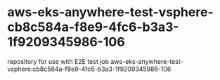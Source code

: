 # aws-eks-anywhere-test-vsphere-cb8c584a-f8e9-4fc6-b3a3-1f9209345986-106
repository for use with E2E test job aws-eks-anywhere-test-vsphere:cb8c584a-f8e9-4fc6-b3a3-1f9209345986-106

